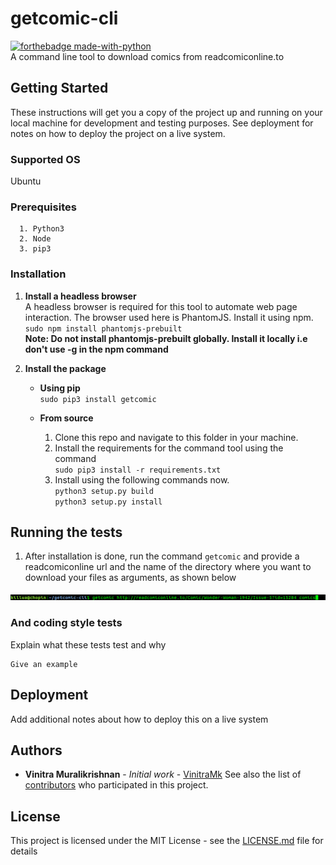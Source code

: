 # getcomic-cli 

[![forthebadge made-with-python](http://ForTheBadge.com/images/badges/made-with-python.svg)](https://www.python.org/)  
A command line tool to download comics from readcomiconline.to

## Getting Started

These instructions will get you a copy of the project up and running on your local machine for development and testing purposes. See deployment for notes on how to deploy the project on a live system.

### Supported OS
Ubuntu

### Prerequisites

```
  1. Python3
  2. Node
  3. pip3
```

### Installation

1. **Install a headless browser**  
A headless browser is required for this tool to automate web page interaction. The browser used here is PhantomJS. Install it using npm.
    `sudo npm install phantomjs-prebuilt`  
**Note: Do not install phantomjs-prebuilt globally. Install it locally i.e don't use -g in the npm command**

2. **Install the package**  
    * **Using pip**  
    `sudo pip3 install getcomic`  

    * **From source**   
        1. Clone this repo and navigate to this folder in your machine.  
        2. Install the requirements for the command tool using the command  
            `sudo pip3 install -r requirements.txt`
        3. Install using the following commands now.  
            `python3 setup.py build`  
            `python3 setup.py install`  

## Running the tests

1. After installation is done, run the command `getcomic` and provide a readcomiconline url and the name of the directory where you want to 
download your files as arguments, as shown below

![](commandss.png?raw=true)

### And coding style tests

Explain what these tests test and why

```
Give an example
```

## Deployment

Add additional notes about how to deploy this on a live system

## Authors

* **Vinitra Muralikrishnan** - *Initial work* - [VinitraMk](https://github.com/VinitraMk)
See also the list of [contributors](https://github.com/VinitraMk/getcomic-cli/contributors) who participated in this project.

## License

This project is licensed under the MIT License - see the [LICENSE.md](LICENSE.md) file for details


